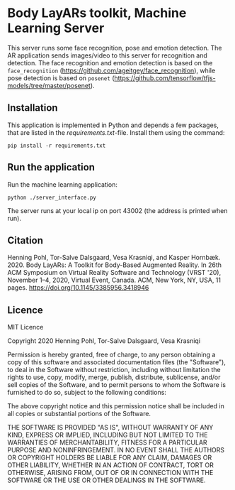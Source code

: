 # Body LayARs toolkit, Machine Learning Server

This server runs some face recognition, pose and emotion detection. The AR application sends images/video to this server for recognition and detection. The face recognition and emotion detection is based on the ``face_recognition`` (<https://github.com/ageitgey/face_recognition>), while pose detection is based on ``posenet`` (<https://github.com/tensorflow/tfjs-models/tree/master/posenet>).

## Installation

This application is implemented in Python and depends a few packages, that are listed in the *requirements.txt*-file. Install them using the command:

```shell
pip install -r requirements.txt
```

## Run the application

Run the machine learning application:

```shell
python ./server_interface.py
```

The server runs at your local ip on port 43002 (the address is printed when run).

## Citation

Henning Pohl, Tor-Salve Dalsgaard, Vesa Krasniqi, and Kasper Hornbæk. 2020. Body LayARs: A Toolkit for Body-Based Augmented Reality. In 26th ACM Symposium on Virtual Reality Software and Technology (VRST '20), November 1–4, 2020, Virtual Event, Canada. ACM, New York, NY, USA, 11 pages. <https://doi.org/10.1145/3385956.3418946>

## Licence

MIT Licence

Copyright 2020 Henning Pohl, Tor-Salve Dalsgaard, Vesa Krasniqi

Permission is hereby granted, free of charge, to any person obtaining a copy of this software and associated documentation files (the "Software"), to deal in the Software without restriction, including without limitation the rights to use, copy, modify, merge, publish, distribute, sublicense, and/or sell copies of the Software, and to permit persons to whom the Software is furnished to do so, subject to the following conditions:

The above copyright notice and this permission notice shall be included in all copies or substantial portions of the Software.

THE SOFTWARE IS PROVIDED "AS IS", WITHOUT WARRANTY OF ANY KIND, EXPRESS OR IMPLIED, INCLUDING BUT NOT LIMITED TO THE WARRANTIES OF MERCHANTABILITY, FITNESS FOR A PARTICULAR PURPOSE AND NONINFRINGEMENT. IN NO EVENT SHALL THE AUTHORS OR COPYRIGHT HOLDERS BE LIABLE FOR ANY CLAIM, DAMAGES OR OTHER LIABILITY, WHETHER IN AN ACTION OF CONTRACT, TORT OR OTHERWISE, ARISING FROM, OUT OF OR IN CONNECTION WITH THE SOFTWARE OR THE USE OR OTHER DEALINGS IN THE SOFTWARE.
